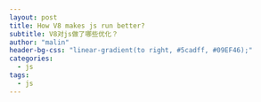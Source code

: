 ```yaml
---
layout: post
title: How V8 makes js run better?
subtitle: V8对js做了哪些优化？
author: "malin"
header-bg-css: "linear-gradient(to right, #5cadff, #09EF46);"
categories:
  - js
tags:
  - js
---
```


